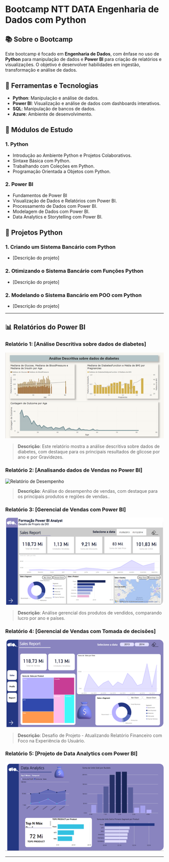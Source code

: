 # Bootcamp NTT DATA Engenharia de Dados com Python

## 📚 Sobre o Bootcamp

Este bootcamp é focado em **Engenharia de Dados**, com ênfase no uso de **Python** para manipulação de dados e **Power BI** para criação de relatórios e visualizações. O objetivo é desenvolver habilidades em ingestão, transformação e análise de dados.

## 🔧 Ferramentas e Tecnologias

- **Python**: Manipulação e análise de dados.
- **Power BI**: Visualização e análise de dados com dashboards interativos.
- **SQL**: Manipulação de bancos de dados.
- **Azure**: Ambiente de desenvolvimento.
  
## 📅 Módulos de Estudo

### 1. Python
- Introdução ao Ambiente Python e Projetos Colaborativos.
- Sintaxe Básica com Python.
- Trabalhando com Coleções em Python.
- Programação Orientada a Objetos com Python.

### 2. Power BI 
- Fundamentos de Power BI
- Visualização de Dados e Relatórios com Power BI.
- Processamento de Dados com Power BI.
- Modelagem de Dados com Power BI.
- Data Analytics e Storytelling com Power BI.

## 📝 Projetos Python

### 1. Criando um Sistema Bancário com Python
- [Descrição do projeto]

### 2. Otimizando o Sistema Bancário com Funções Python
- [Descrição do projeto]

### 2. Modelando o Sistema Bancário em POO com Python
- [Descrição do projeto]

---

## 📊 Relatórios do Power BI

### Relatório 1: **[Análise Descritiva sobre dados de diabetes]**

![Relatório de Diabetes](./Power%20BI/imagens%20do%20desafio%20-%203/Pagina%201.png)

> **Descrição**: Este relatório mostra a análise descritiva sobre dados de diabetes, com destaque para os principais resultados de glicose por ano e por Gravidezes.

### Relatório 2: **[Analisando dados de Vendas no Power BI]**

![Relatório de Desempenho](./Power%20BI/imagens%20do%20desafio%20-%201/Página1.png)

> **Descrição**: Análise do desempenho de vendas, com destaque para os principais produtos e regiões de vendas..

### Relatório 3: **[Gerencial de Vendas com Power BI]**

![Relatório de Desempenho](./Power%20BI/imagens%20do%20desafio%20-%202/Pagina%201.png)

> **Descrição**: Análise gerencial dos produtos de vendidos, comparando lucro por ano e países.

### Relatório 4: **[Gerencial de Vendas com Tomada de decisões]**

![Relatório de Vendas](./Power%20BI/imagens%20do%20desafio%20-%204/imagem%201.png)

> **Descrição**: Desafio de Projeto - Atualizando Relatório Financeiro com Foco na Experiência do Usuário.

### Relatório 5: **[Projeto de Data Analytics com Power BI]**

![Relatório de Vendas](./Power%20BI/imagens%20do%20desafio-%205/imagem%203.png)

---